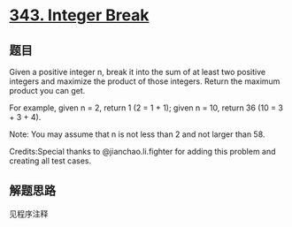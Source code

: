 # [343. Integer Break](https://leetcode-cn.com/problems/integer-break/)

## 题目

Given a positive integer n, break it into the sum of at least two positive integers and maximize the product of those integers. Return the maximum product you can get.

For example, given n = 2, return 1 (2 = 1 + 1); given n = 10, return 36 (10 = 3 + 3 + 4).

Note: You may assume that n is not less than 2 and not larger than 58.

Credits:Special thanks to @jianchao.li.fighter for adding this problem and creating all test cases.

## 解题思路

见程序注释
